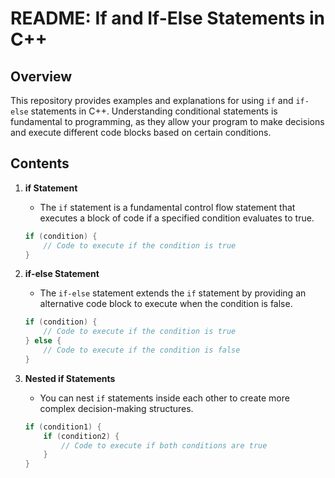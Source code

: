 # README: If and If-Else Statements in C++

## Overview

This repository provides examples and explanations for using `if` and `if-else` statements in C++. Understanding conditional statements is fundamental to programming, as they allow your program to make decisions and execute different code blocks based on certain conditions.

## Contents

1. **if Statement**
    - The `if` statement is a fundamental control flow statement that executes a block of code if a specified condition evaluates to true.

    ```cpp
    if (condition) {
        // Code to execute if the condition is true
    }
    ```

2. **if-else Statement**
    - The `if-else` statement extends the `if` statement by providing an alternative code block to execute when the condition is false.

    ```cpp
    if (condition) {
        // Code to execute if the condition is true
    } else {
        // Code to execute if the condition is false
    }
    ```

3. **Nested if Statements**
    - You can nest `if` statements inside each other to create more complex decision-making structures.

    ```cpp
    if (condition1) {
        if (condition2) {
            // Code to execute if both conditions are true
        }
    }
    ```


